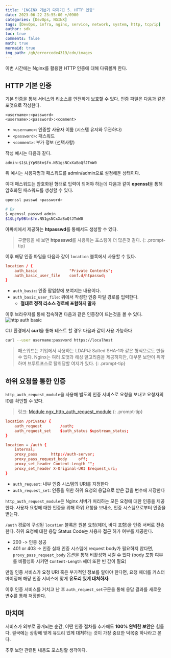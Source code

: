 ```yaml
---
title: '[NGINX 기본기 다지기] 5. HTTP 인증'
date: 2023-06-22 23:55:00 +/0900
categories: [DevOps, NGINX]
tags: [DevOps, infra, nginx, service, network, system, http, tcp/ip]
author: sdk
toc: true
comments: false 
math: true 
mermaid: true 
img_path: /gh/errorcode4319/cdn/images
---
```


이번 시간에는 Nginx를 활용한 HTTP 인증에 대해 다뤄볼까 한다.

## HTTP 기본 인증
기본 인증을 통해 서비스와 리소스를 안전하게 보호할 수 있다. 인증 파일은 다음과 같은 포맷으로 작성한다.
```
<username>:<password>
<username>:<password>:<comment>
```
- `<username>`: 인증할 사용자 이름 (시스템 유저와 무관하다)
- `<password>`: 패스워드
- `<comment>`: 부가 정보 (선택사항)

작성 예시는 다음과 같다.
```
admin:$1$LjYp9Btn$fn.N51gsNCxXaBoQfJTmW0
```
위 예시는 사용자명과 패스워드를 admin/admin으로 설정해둔 상태이다. 

이때 패스워드는 암호화된 형태로 입력이 되어야 하는데 다음과 같이 **openssl**을 통해 암호화된 패스워드를 생성할 수 있다.
```sh
openssl passwd <password>
```
```sh
# Ex
$ openssl passwd admin   
$1$LjYp9Btn$fn.N51gsNCxXaBoQfJTmW0
```
아파치에서 제공하는 **htpasswd**를 통해서도 생성할 수 있다. 
>구글링을 해 보면 **htpasswd**를 사용하는 포스팅이 더 많은것 같다.
{: .prompt-tip}

이후 해당 인증 파일을 다음과 같이 `location` 블록에서 사용할 수 있다.
```conf
location / {
    auth_basic              "Private Contents";
    auth_basic_user_file    conf.d/htpasswd;
}
```
- `auth_basic`: 인증 팝업창에 보여지는 내용이다.
- `auth_basic_user_file`: 위에서 작성한 인증 파일 경로를 입력한다.
    - **절대로 정적 리소스 경로에 포함하지 말자**

이후 브라우저를 통해 접속하면 다음과 같은 인증창이 뜨는것을 볼 수 있다.
![http auth basic](screenshot/auth_basic.png)


CLI 환경에서 **curl**을 통해 테스트 할 경우 다음과 같이 사용 가능하다
```sh
curl --user username:password https://localhost
```

> 패스워드는 기업에서 사용하는 LDAP나 Salted SHA-1과 같은 형식으로도 만들 수 있다.
Nginx는 여러 포맷과 해싱 알고리즘을 제공하지만, 대부분 보안이 취약하며 브루트포스로 탈취당할 여지가 있다.
{: .prompt-tip}

## 하위 요청을 통한 인증
`http_auth_request_module`을 사용해 별도의 인증 서비스로 요청을 보내고 요청자의 ID를 확인할 수 있다.
> 링크: [Module ngx_http_auth_request_module](http://nginx.org/en/docs/http/ngx_http_auth_request_module.html)
{: .prompt-tip}

```conf
location /private/ {
    auth_request        /auth;
    auth_request_set    $auth_status $upstream_status;
}

location = /auth {
    internal;
    proxy_pass      http://auth-server;
    proxy_pass_request_body     off;
    proxy_set_header Content-Length "";
    proxy_set_header X-Original-URI $request_uri;
}
```

- `auth_request`: 내부 인증 시스템의 URI를 지정한다
- `auth_request_set`: 인증을 위한 하위 요청의 응답으로 받은 값을 변수에 저장한다

`http_auth_request_module`은 Nginx 서버가 처리하는 모든 요청에 대한 인증을 제공한다. 사용자 요청에 대한 인증을 위해 하위 요청을 보내소, 인증 시스템으로부터 인증을 받는다.

`/auth` 경로에 구성된 `location` 블록은 원본 요청(헤더, 바디 포함)을 인증 서버로 전송한다. 하위 요청에 대한 응답 Status Code는 사용자 접근 허가 여부를 제공한다. 
- 200  -> 인증 성공
- 401 or 403 -> 인증 실패
인증 시스템에 request body가 필요하지 않다면, `proxy_pass_request_body` 옵션을 통해 비활성화 시킬 수 있다 (body 포함 여부를 비활성화 시키면 `Content-Length` 헤더 또한 빈 값이 필요) 

만일 인증 서비스가 요청 URI 혹은 부가적인 정보를 알아야 한다면, 요청 헤더를 커스터마이징해 해당 인증 서비스에 맞게 **유도리 있게 대처하자**.

이후 인증 서비스를 거치고 난 후 `auth_request_set`구문을 통해 응답 결과를 새로운 변수를 통해 저장한다.

## 마치며
서비스가 외부로 공개되는 순간, 어떤 인증 절차를 추가해도 **100% 완벽한 보안**은 힘들다. 결국에는 상황에 맞게 유도리 있께 대처하는 것이 가장 중요한 덕목중 하나라고 본다. 

추후 보안 관련된 내용도 포스팅할 생각이다.